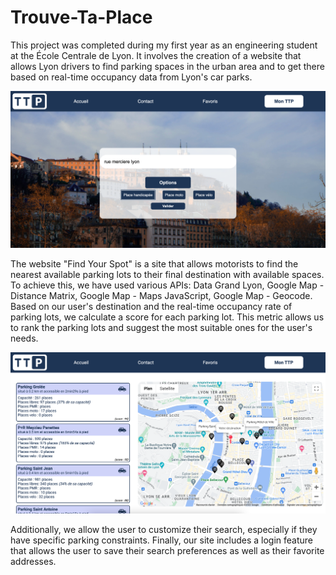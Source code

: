# Trouve-Ta-Place
This project was completed during my first year as an engineering student at the École Centrale de Lyon. 
It involves the creation of a website that allows Lyon drivers to find parking spaces in the urban area and to get there 
based on real-time occupancy data from Lyon's car parks. 

![Page d'accueil du site](1.png)

The website "Find Your Spot" is a site that allows motorists to find the nearest available parking lots to their final destination with available spaces. To achieve this, we have used various APIs: Data Grand Lyon, Google Map - Distance Matrix, Google Map - Maps JavaScript, Google Map - Geocode. Based on our user's destination and the real-time occupancy rate of parking lots, we calculate a score for each parking lot. This metric allows us to rank the parking lots and suggest the most suitable ones for the user's needs.

![Page de resultats](2.png)

Additionally, we allow the user to customize their search, especially if they have specific parking constraints. Finally, our site includes a login feature that allows the user to save their search preferences as well as their favorite addresses.
